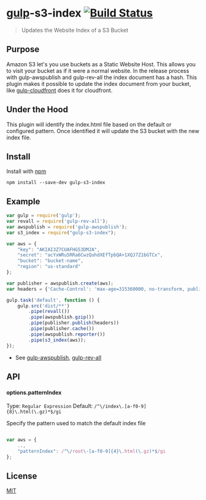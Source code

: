 # [gulp](https://github.com/wearefractal/gulp)-s3-index [![Build Status](https://travis-ci.org/happylinks/gulp-s3-index.png?branch=master)](https://travis-ci.org/happylinks/gulp-s3-index)

> Updates the Website Index of a S3 Bucket

## Purpose

Amazon S3 let's you use buckets as a Static Website Host. This allows you to visit your bucket as if it were a normal website.
In the release process with gulp-awspublish and gulp-rev-all the index document has a hash. This plugin makes it possible to update the index document from your bucket, like [gulp-cloudfront](https://github.com/smysnk/gulp-cloudfront) does it for cloudfront.

## Under the Hood

This plugin will identify the index.html file based on the default or configured pattern.  Once identified it will update the S3 bucket with the new index file.

## Install

Install with [npm](https://npmjs.org)

```
npm install --save-dev gulp-s3-index
```

## Example

```js
var gulp = require('gulp');
var revall = require('gulp-rev-all');
var awspublish = require('gulp-awspublish');
var s3_index = require("gulp-s3-index");

var aws = {
    "key": "AKIAI3Z7CUAFHG53DMJA",
    "secret": "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",
    "bucket": "bucket-name",
    "region": "us-standard"
};

var publisher = awspublish.create(aws);
var headers = {'Cache-Control': 'max-age=315360000, no-transform, public'};

gulp.task('default', function () {
    gulp.src('dist/**')
        .pipe(revall())
        .pipe(awspublish.gzip())
        .pipe(publisher.publish(headers))
        .pipe(publisher.cache())
        .pipe(awspublish.reporter())
        .pipe(s3_index(aws));
});
```

  * See [gulp-awspublish](https://www.npmjs.org/package/gulp-awspublish), [gulp-rev-all](https://www.npmjs.org/package/gulp-rev-all)


## API

#### options.patternIndex

Type: `Regular Expression`
Default: `/^\/index\.[a-f0-9]{8}\.html(\.gz)*$/gi`

Specify the pattern used to match the default index file

```js

var aws = {
    ..,
    "patternIndex": /^\/root\-[a-f0-9]{4}\.html(\.gz)*$/gi
};

```


## License

[MIT](http://opensource.org/licenses/MIT)
